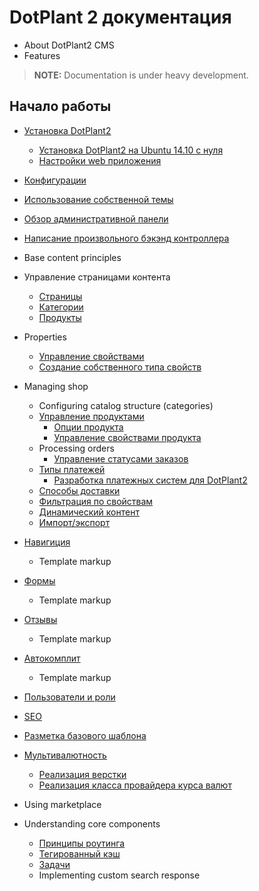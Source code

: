 # DotPlant 2 документация

* About DotPlant2 CMS
* Features

> **NOTE:** Documentation is under heavy development.

## Начало работы
- [Установка DotPlant2](Installing_dotPlant2)
    + [Установка DotPlant2 на Ubuntu 14.10 с нуля](Example_setup_with_Ubuntu_14.10)
    + [Настройки web приложения](Web_application_configuratios)
- [Конфигурации](Configuration_files)
- [Использование собственной темы](Theme)
- [Обзор административной панели](Admin_Panel_Overview)
- [Написание произвольного бэкэнд контроллера](Writing_Custom_Backend_Controllers)
- Base content principles
- Управление страницами контента
    + [Страницы](Pages)
    + [Категории](Categories)
    + [Продукты](Products)
- Properties
    + [Управление свойствами](Managing_Properties)
    + [Создание собственного типа свойств](Implementing_Custom_Property_Type)
- Managing shop
    + Configuring catalog structure (categories)
    + [Управление продуктами](Managing_Products)
        * [Опции продукта](Understanding_Product_Options)
        * [Управление свойствами продукта](Managing_Product_Properties)
    + Processing orders
        * [Управление статусами заказов](Custom_order_statuses)
    + [Типы платежей](Payment_types)
        * [Разработка платежных систем для DotPlant2](Custom_Payment)
    + [Способы доставки](Shipping_options)
    + [Фильтрация по свойствам](Filtration_By_Properties)
    + [Динамический контент](Dynamic_Content)
    + [Импорт/экспорт](Import_Export)
- [Навигиция](Navigation)
    + Template markup
- [Формы](Forms)
    + Template markup
- [Отзывы](Reviews)
    + Template markup
- [Автокомплит](Autocomplete)
    + Template markup
- [Пользователи и роли](Users_And_Roles)
- [SEO](SEO)
- [Разметка базового шаблона](Template_Markup_For_Shop)
- [Мультивалютность](Multicurrency)
    + [Реализация верстки](Multicurrency_Markup)
    + [Реализация класса провайдера курса валют](Curency_rate_provider)
- Using marketplace

- Understanding core components
    + [Принципы роутинга](URL_Routing)
    + [Тегированный кэш](Tagable_Cache)
    + [Задачи](Background_Tasks)
    + Implementing custom search response
